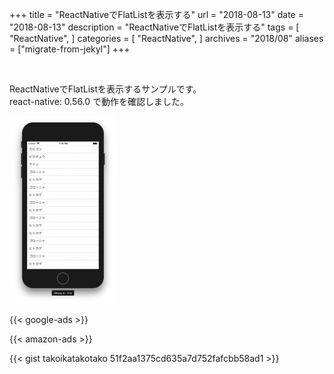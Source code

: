 +++
title = "ReactNativeでFlatListを表示する"
url = "2018-08-13"
date = "2018-08-13"
description = "ReactNativeでFlatListを表示する"
tags = [
    "ReactNative",
]
categories = [
    "ReactNative",
]
archives = "2018/08"
aliases = ["migrate-from-jekyl"]
+++

<br>

ReactNativeでFlatListを表示するサンプルです。  
react-native: 0.56.0  で動作を確認しました。

![alt](1.png)

<!-- Google Ads -->
{{< google-ads >}}

<!-- Amazon Ads -->
{{< amazon-ads >}}

{{< gist takoikatakotako 51f2aa1375cd635a7d752fafcbb58ad1 >}}
